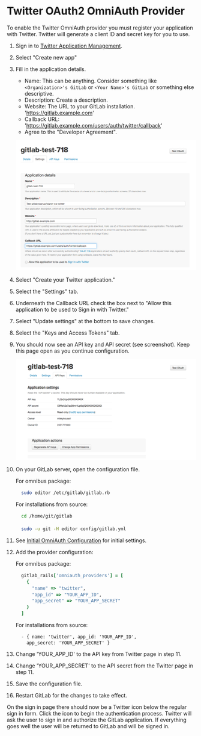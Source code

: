# Twitter OAuth2 OmniAuth Provider

To enable the Twitter OmniAuth provider you must register your application with Twitter. Twitter will generate a client ID and secret key for you to use.

1.  Sign in to [Twitter Application Management](https://apps.twitter.com/).

1.  Select "Create new app"

1.  Fill in the application details.
    - Name: This can be anything. Consider something like `<Organization>'s GitLab` or `<Your Name>'s GitLab` or
    something else descriptive.
    - Description: Create a description.
    - Website: The URL to your GitLab installation. 'https://gitlab.example.com'
    - Callback URL: 'https://gitlab.example.com/users/auth/twitter/callback'
    - Agree to the "Developer Agreement".

    ![Twitter App Details](img/twitter_app_details.png)
1.  Select "Create your Twitter application."

1.  Select the "Settings" tab.

1.  Underneath the Callback URL check the box next to "Allow this application to be used to Sign in with Twitter."

1.  Select "Update settings" at the bottom to save changes.

1.  Select the "Keys and Access Tokens" tab.

1.  You should now see an API key and API secret (see screenshot). Keep this page open as you continue configuration.

    ![Twitter app](img/twitter_app_api_keys.png)

1.  On your GitLab server, open the configuration file.

    For omnibus package:

    ```sh
      sudo editor /etc/gitlab/gitlab.rb
    ```

    For installations from source:

    ```sh
      cd /home/git/gitlab

      sudo -u git -H editor config/gitlab.yml
    ```

1.  See [Initial OmniAuth Configuration](omniauth.md#initial-omniauth-configuration) for initial settings.

1.  Add the provider configuration:

    For omnibus package:

    ```ruby
      gitlab_rails['omniauth_providers'] = [
        {
          "name" => "twitter",
          "app_id" => "YOUR_APP_ID",
          "app_secret" => "YOUR_APP_SECRET"
        }
      ]
    ```

    For installations from source:

    ```
      - { name: 'twitter', app_id: 'YOUR_APP_ID',
        app_secret: 'YOUR_APP_SECRET' }
    ```

1.  Change 'YOUR_APP_ID' to the API key from Twitter page in step 11.

1.  Change 'YOUR_APP_SECRET' to the API secret from the Twitter page in step 11.

1.  Save the configuration file.

1.  Restart GitLab for the changes to take effect.

On the sign in page there should now be a Twitter icon below the regular sign in form. Click the icon to begin the authentication process. Twitter will ask the user to sign in and authorize the GitLab application. If everything goes well the user will be returned to GitLab and will be signed in.
